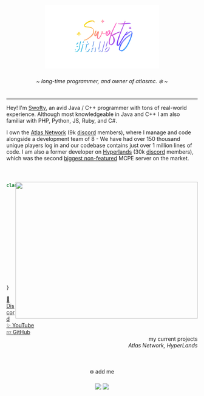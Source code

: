 <div align="center">
	<img src="https://github.com/Swofty-Developments/Swofty-Developments/blob/main/images.png?raw=true" />
	<h6>~ <i>long-time programmer, and owner of atlasmc. ❄️</i> ~</h6>
	<!-- badges
	<img src="https://visitor-badge.glitch.me/badge?page_id=yukisnow0.yukisnow0" /> -->
</div>

<hr />

Hey! I'm [Swofty](https://github.com/Swofty-Developments), an avid Java / C++ programmer with tons of real-world experience. Although most knowledgeable in Java and C++ I am also familiar with PHP, Python, JS, Ruby, and C#.

I own the [Atlas Network](https://the-atlas.net) (9k [discord](https://the-atlas.net) members), where I manage and code alongside a development team of 8 - We have had over 150 thousand unique players log in and our codebase contains just over 1 million lines of code. I am also a former developer on [Hyperlands](https://discord.gg/hyperlands) (30k [discord](https://discord.gg/hyperlands) members), which was the second [biggest non-featured](https://stats.hyperlandsmc.net/) MCPE server on the market.

<br />

### <img align="right" src="https://i.ytimg.com/vi/_h038UvLsFg/maxresdefault.jpg" width="480" height="360" />
```js
class Swofty extends Programmer {
	pronouns = "he / him";
	languages = [Java, C++, CSharp, Python, Ruby, PHP, Lua, Rust, Haskell]; // order from most used to least
	current_projects = [AtlasMC, HyperLands];
	conventions = [camelCase, PascalCase]; // properties & functions, classes
		
	constructor() {
		super("Java"); // programmer constructor takes a main language parameter
		
		// dm me Swofty#0001
		this.comissions = true;
	}
	
	greet() {
		return "hello fellow code monkey";
	}
}
```

<div>
	<div align="left">
		<a href="https://discord.gg/atlasmc">💖 Discord</a><br/>
		<a href="https://www.youtube.com/channel/UCFy-6HNTQTU3fxQ5qXsmzKw">✨ YouTube</a><br/>
		<a href="https://github.com/Swofty-Developments">💤 GitHub</a>
	</div>
	<div align="right">
		my current projects<br/>
		<i>Atlas Network, HyperLands</i>
	</div>
</div>

<br/>

<br />
<br />

<div align="center">
	❄️ add me
	<br />
	<br />
	<img src="https://cdn.discordapp.com/attachments/993831002587807785/993894861331759104/Untitled.png">
	<img src="https://github-readme-stats.vercel.app/api?username=Swofty-Developments&theme=tokyonight">
</div>
